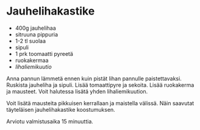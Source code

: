 Jauhelihakastike
=================

+ 400g jauhelihaa
+ sitruuna pippuria
+ 1-2 tl suolaa
+ sipuli
+ 1 prk toomaatti pyreetä
+ ruokakermaa
+ _lihaliemikuutio_

Anna pannun lämmetä ennen kuin pistät lihan pannulle paistettavaksi. Ruskista jauheliha ja sipuli. Lisää tomaattipyre ja sekoita. Lisää ruokakerma ja mausteet. Voit halutessa lisätä yhden lihaliemikuution.

Voit lisätä mausteita pikkuisen kerrallaan ja maistella välissä. Näin saavutat täyteläisen jauhelihakastike koostumuksen. 

Arviotu valmistusaika 15 minuuttia.



